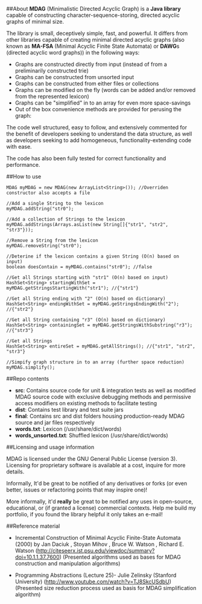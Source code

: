 ##About
**MDAG** (Minimalistic Directed Acyclic Graph) is a **Java library** capable of constructing character-sequence-storing, directed acyclic graphs of minimal size. 

The library is small, deceptively simple, fast, and powerful. It differs from other libraries capable of creating minimal directed acyclic graphs
(also known as **MA-FSA** (Minimal Acyclic Finite State Automata) or **DAWG**s (directed acyclic word graphs)) in the following ways:

- Graphs are constructed directly from input (instead of from a preliminarily constructed trie)
- Graphs can be constructed from unsorted input
- Graphs can be constructed from either files or collections
- Graphs can be modified on the fly (words can be added and/or removed from the represented lexicon)
- Graphs can be "simplified" in to an array for even more space-savings
- Out of the box convenience methods are provided for perusing the graph:

The code well structured, easy to follow, and extensively commented for the 
benefit of developers seeking to understand the data structure, as well as 
developers seeking to add homogeneous, functionality-extending code with ease.

The code has also been fully tested for correct functionality and performance.

##How to use

    MDAG myMDAG = new MDAG(new ArrayList<String>()); //Overriden constructor also accepts a file
    
    //Add a single String to the lexicon
    myMDAG.addString("str0");
    
    //Add a collection of Strings to the lexicon
    myMDAG.addStrings(Arrays.asList(new String[]{"str1", "str2", "str3"}));
    
    //Remove a String from the lexicon
    myMDAG.removeString("str0");
    
    //Deterine if the lexicon contains a given String (O(n) based on input)
    boolean doesContain = myMDAG.contains("str0"); //false
    
    //Get all Strings starting with "str1" (O(n) based on input)
    HashSet<String> startingWithSet = myMDAG.getStringsStartingWith("str1"); //{"str1"}

    //Get all String ending with "2" (O(n) based on dictionary)
    HashSet<String> endingWithSet = myMDAG.geStringsEndingWith("2"); //{"str2"}
    
    //Get all String containing "r3" (O(n) based on dictionary)
    HashSet<String> containingSet = myMDAG.getStringsWithSubstring("r3"); //{"str3"}
    
    //Get all Strings
    HashSet<String> entireSet = myMDAG.getAllStrings(); //{"str1", "str2", "str3"}
    
    //Simpify graph structure in to an array (further space reduction)
    myMDAG.simplify();
    
##Repo contents
- **src**: Contains source code for unit & integration tests as well as modified MDAG source code with exclusive debugging methods and permissive access modifiers on existing methods to facilitate testing
- **dist**: Contains test library and test suite jars
- **final**: Contains src and dist folders housing production-ready MDAG source and jar files respectively
- **words.txt**: Lexicon (/usr/share/dict/words)
- **words_unsorted.txt**: Shuffled lexicon (/usr/share/dict/words)

##Licensing and usage information

MDAG is licensed under the GNU General Public License (version 3). Licensing for proprietary software is available at a cost, inquire for more details. 

Informally, It'd be great to be notified of any derivatives or forks (or even better, issues or refactoring points that may inspire one)!

More informally, it'd **really** be great to be notified any uses in open-source, educational, or (if granted a license) commercial contexts.
Help me build my portfolio, if you found the library helpful it only takes an e-mail!

##Reference material

- Incremental Construction of Minimal Acyclic Finite-State Automata (2000) by Jan Daciuk , Stoyan Mihov , Bruce W. Watson , Richard E. Watson
  (http://citeseerx.ist.psu.edu/viewdoc/summary?doi=10.1.1.37.7600)
  (Presented algorithms used as bases for MDAG construction and manipulation algorithms)
  
- Programming Abstractions (Lecture 25)- Julie Zelinsky (Stanford University)
  (http://www.youtube.com/watch?v=TJ8SkcUSdbU)
  (Presented size reduction process used as basis for MDAG simplification algorithm)
